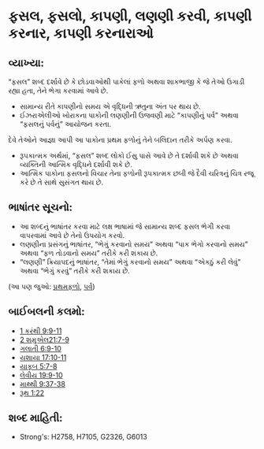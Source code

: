 # ફસલ, ફસલો, કાપણી, લણણી કરવી, કાપણી કરનાર, કાપણી કરનારાઓ 

## વ્યાખ્યા: 

“ફસલ” શબ્દ દર્શાવે છે કે છોડવાઓથી પાકેલાં ફળો અથવા શાકભાજી કે જે તેઓ ઉગાડી રહ્યા હતા, તેને ભેગા કરવામાં આવે છે.

* સામાન્ય રીતે કાપણીનો સમય એ વૃદ્ધિની ઋતુના અંત પર થાય છે.
* ઈઝરાએલીઓ ખોરાકના પાકોની લણણીની ઉજવણી માટે “કાપણીનું પર્વ” અથવા “ફસલનું પર્વનું” આયોજન કરતા.

દેવે તેઓને આજ્ઞા આપી આ પાકોના પ્રથમ ફળોનું તેને બલિદાન તરીકે અર્પણ કરવા.

* રૂપકાત્મક અર્થમાં, “ફસલ” શબ્દ લોકો ઈસુ પાસે આવે છે તે દર્શાવી શકે છે અથવા વ્યક્તિની આત્મિક વૃદ્ધિને દર્શાવી શકે છે.
* આત્મિક પાકોના ફસલનો વિચાર તેના ફળોની રૂપકાત્મક છબી જે દૈવી ચરિત્રનું ચિત્ર રજૂ કરે છે તે સાથે સુસંગત થાય છે.

## ભાષાંતર સૂચનો: 

* આ શબ્દનું ભાષાંતર કરવા માટે લક્ષ ભાષામાં જે સામાન્ય શબ્દ ફસલ ભેગી કરવા વાપરવામાં આવે છે તેનો ઉપયોગ કરવો.
* લણણીના પ્રસંગનું ભાષાંતર, “ભેગું કરવાનો સમય” અથવા “પાક ભેગો કરવાનો સમય” અથવા “ફળ તોડવાનો સમય” તરીકે કરી શકાય છે.
* “લણણી” ક્રિયાપદનું ભાષાંતર, “તેમાં ભેગું કરવાનો સમય” અથવા “એકઠું કરી લેવું” અથવા “ભેગું કરવું” તરીકે કરી શકાય છે.

(આ પણ જુઓ: [પ્રથમફળો](../other/firstfruit.md), [પર્વ](../other/festival.md))

## બાઈબલની કલમો: 

* [1 કરંથી 9:9-11](rc://gu/tn/help/1co/09/09)
* [2 શમુએલ21:7-9](rc://gu/tn/help/2sa/21/07)
* [ગલાતી 6:9-10](rc://gu/tn/help/gal/06/09)
* [યશાયા 17:10-11](rc://gu/tn/help/isa/17/10)
* [યાકૂબ 5:7-8](rc://gu/tn/help/jas/05/07)
* [લેવીય 19:9-10](rc://gu/tn/help/lev/19/09)
* [માથ્થી 9:37-38](rc://gu/tn/help/mat/09/37)
* [રૂથ 1:22](rc://gu/tn/help/rut/01/22)

## શબ્દ માહિતી: 

* Strong's: H2758, H7105, G2326, G6013
